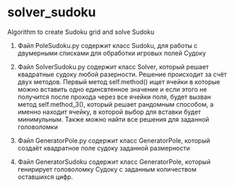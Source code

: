 # solver_sudoku
Algorithm to create Sudoku grid and solve Sudoku

1. Файл PoleSudoku.py содержит класс Sudoku, для работы с двумерными списками для обработки игровых полей Судоку

2. Файл SolverSudoku.py содержит класс Solver, который решает квадратные судоку любой разерности. Решение происходит за счёт двух методов. 
Первый метод self.method() ищет ячейки в которые можно вставить одно единсвтенное значение и если этого не получится после прохода через все ячейки поля, 
будет вызван метод self.method_3(), который решает рандомным способом, а именно находит ячейку, в которой выбор для вставки будет минимульным. Также можно найти все решения для заданной головоломки

3. Файл GeneratorPole.py содержит класс GeneratorPole, который создаёт квадратное поле судоку заданной размерности

4. Файл GeneratorSudoku содержит класс GeneratorPole, который генирирует головоломку Судоку с заданным количеством оставшихся цифр.
